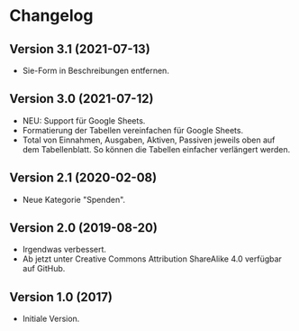 # Changelog

## Version 3.1 (2021-07-13)

- Sie-Form in Beschreibungen entfernen.

## Version 3.0 (2021-07-12)

- NEU: Support für Google Sheets.
- Formatierung der Tabellen vereinfachen für Google Sheets.
- Total von Einnahmen, Ausgaben, Aktiven, Passiven jeweils oben auf dem Tabellenblatt. So können die Tabellen einfacher verlängert werden.

## Version 2.1 (2020-02-08)

- Neue Kategorie "Spenden".

## Version 2.0 (2019-08-20)

- Irgendwas verbessert.
- Ab jetzt unter Creative Commons Attribution ShareAlike 4.0 verfügbar auf GitHub.

## Version 1.0 (2017)

- Initiale Version.
